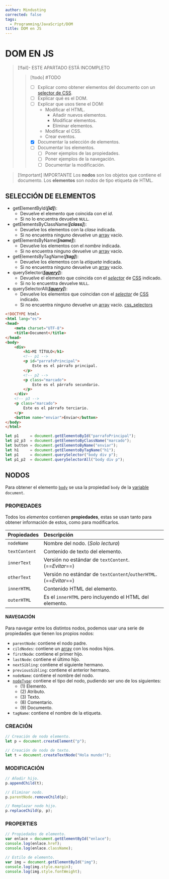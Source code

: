```yaml
---
author: Mindusting
corrected: false
tags:
  - Programming/JavaScript/DOM
title: DOM en JS
---
```


# DOM EN JS

> [!fail]- ESTE APARTADO ESTÁ INCOMPLETO
> > [!todo] #TODO
> > - [ ] Explicar como obtener elementos del documento con un [selector de CSS](../css/css_selectors.md).
> > - [ ] Explicar qué es el DOM.
> > - [ ] Explicar que usos tiene el DOM:
> >     - Modificar el HTML.
> >         - Añadir nuevos elementos.
> >         - Modificar elementos.
> >         - Eliminar elementos.
> >     - Modificar el CSS.
> >     - Crear eventos.
> > - [x] Documentar la selección de elementos.
> > - [ ] Documentar los elementos.
> >     - [ ] Poner ejemplos de las propiedades.
> >     - [ ] Poner ejemplos de la navegación.
> >     - [ ] Documentar la modificación.

> [!important] IMPORTANTE
> Los **nodos** son los objetos que contiene el documento.
> Los **elementos** son *nodos* de tipo etiqueta de HTML.

## SELECCIÓN DE ELEMENTOS

- getElementById(***\[id\]***):
    - Devuelve el elemento que coincida con el *id*.
    - Si no lo encuentra devuelve `NULL`.
- getElementsByClassName(***\[class\]***):
    - Devuelve los elementos con la *clase* indicada.
    - Si no encuentra ninguno devuelve un [array](js_array.md) vacío.
- getElementsByName(***\[name\]***):
    - Devuelve los elementos con el *nombre* indicada.
    - Si no encuentra ninguno devuelve un [array](js_array.md) vacío.
- getElementsByTagName(***\[tag\]***):
    - Devuelve los elementos con la *etiqueta* indicada.
    - Si no encuentra ninguno devuelve un [array](js_array.md) vacío.
- querySelector([***\[query\]***](../css/css_selectors.md)):
    - Devuelve el elemento que coincida con el [*selector*](../css/css_selectors.md) de [CSS](../css/css.md) indicado.
    - Si no lo encuentra devuelve `NULL`.
- querySelectorAll([***\[query\]***](../css/css_selectors.md)):
    - Devuelve los elementos que coincidan con el [*selector*](../css/css_selectors.md) de [CSS](../css/css.md) indicado.
    - Si no encuentra ninguno devuelve un [array](js_array.md) vacío.
[css_selectors](../css/css_selectors.md)
```html
<!DOCTYPE html>
<html lang="es">
<head>
    <meta charset="UTF-8">
    <title>Document</title>
</head>
<body>
    <div>
        <h1>MI TÍTULO</h1>
        <!-- p1 -->
        <p id="parrafoPrincipal">
            Este es el párrafo principal.
        </p>
        <!-- p2 -->
        <p class="marcado">
            Este es el párrafo secundario.
        </p>
    </div>
    <!-- p3 -->
    <p class="marcado">
        Este es el párrafo terciario.
    </p>
    <button name="enviar">Enviar</button>
</body>
</html>
```

```js
let p1     = document.getElementoById("parrafoPrincipal");
let p2_p3  = document.getElementoByClassName("marcado");
let button = document.getElementoByName("enviar");
let h1     = document.getElementoByTagName("h1");
let p1     = document.querySelector("body div p");
let p1_p2  = document.querySelectorAll("body div p");
```

## NODOS

Para obtener el elemento [`body`](../html/html_basic_structure.md#ETIQUETA%20BODY) se usa la propiedad `body` de la [variable](js_variables.md) `document`.

### PROPIEDADES

Todos los *elementos* contienen **propiedades**, estas se usan tanto para obtener información de estos, como para modificarlos.

| Propiedades   | Descripción                                                       |
|:------------- |:----------------------------------------------------------------- |
| `nodeName`    | Nombre del nodo. (*Solo lectura*)                                 |
| `textContent` | Contenido de texto del elemento.                                  |
| `innerText`   | Versión no estándar de `textContent`. (==*Evitar*==)              |
| `otherText`   | Versión no estándar de `textContent`/`outherHTML`. (==*Evitar*==) |
| `innerHTML`   | Contenido HTML del elemento.                                      |
| `outerHTML`   | Es el `innerHTML` pero incluyendo el HTML del elemento.           |

#### NAVEGACIÓN

Para navegar entre los distintos nodos, podemos usar una serie de propiedades que tienen los propios nodos:

- `parentNode`: contiene el nodo padre.
- `cildNodes`: contiene un [array](js_array.md) con los nodos hijos.
- `firstNode`: contiene el primer hijo.
- `lastNode`: contiene el último hijo.
- `nextSibling`: contiene el siguiente hermano.
- `previousSibling`: contiene el anterior hermano.
- `nodeName`: contiene el nombre del nodo.
- [`nodeType`](#TIPOS%20DE%20NODOS): contiene el tipo del nodo, pudiendo ser uno de los siguientes:
    - (1) Elemento.
    - (2) Atributo.
    - (3) Texto.
    - (8) Comentario.
    - (9) Documento.
- `tagName`: contiene el nombre de la etiqueta.

### CREACIÓN

```js
// Creación de nodo elemento.
let p = document.createElement("p");

// Creación de nodo de texto.
let t = document.createTextNode("Hola mundo!");
```

### MODIFICACIÓN

```js
// Añadir hijo.
p.appendChild(t);

// Eliminar nodo.
p.parentNode.removeChild(p);

// Remplazar nodo hijo.
p.replaceChild(p, p);
```

### PROPERTIES

```js
// Propiedades de elemento.
var enlace = document.getElementById("enlace");
console.log(enlace.href);
console.log(enlace.className);

// Estilo de elemento.
var img = document.getElementById("img");
console.log(img.style.margin);
console.log(img.style.fontWeight);
```
